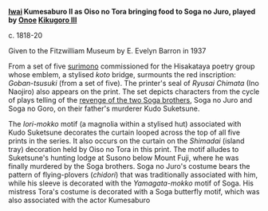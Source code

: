 **[Iwai](/exhibition/group-19) Kumesaburo II as Oiso no Tora bringing food to Soga no Juro, played by [Onoe](/exhibition/group-16-part-1) [Kikugoro III](/context/textM)**


c. 1818-20

Given to the Fitzwilliam Museum by E. Evelyn Barron in 1937

From a set of five [surimono](/context/textP) commissioned for the Hisakataya poetry group whose emblem, a stylised _koto_ bridge, surmounts the red inscription: _Goban-tsusuki_ (from a set of five). The printer's seal of _Ryusai_ _Chimata_ (Ino Naojiro) also appears on the print. The set depicts characters from the cycle of plays telling of the [revenge of the two Soga brothers](/exhibition/group-6), Soga no Juro and Soga no Goro, on their father's murderer Kudo Suketsune.

The _Iori-mokko_ motif (a magnolia within a stylised hut) associated with Kudo Suketsune decorates the curtain looped across the top of all five prints in the series. It also occurs on the curtain on the _Shimadai_ (island tray) decoration held by Oiso no Tora in this print. The motif alludes to Suketsune's hunting lodge at Susono below Mount Fuji, where he was finally murdered by the Soga brothers. Soga no Juro's costume bears the pattern of flying-plovers (_chidori_) that was traditionally associated with him, while his sleeve is decorated with the _Yamagata-mokko_ motif of Soga. His mistress Tora's costume is decorated with a Soga butterfly motif, which was also associated with the actor Kumesaburo
